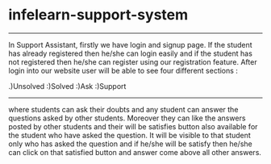 # infelearn-support-system

******************************************************
In Support Assistant, firstly we have login and signup page. If the student has already registered then he/she can login easily and if the student has not registered then he/she can register using our registration feature. After login into our website user will be able to see four different sections : 

.)Unsolved
:)Solved
:)Ask
:)Support


********************************************************
where students can ask their doubts and any student can answer the questions asked by other students. Moreover they can like the answers posted by other students and their will be satisfies button also available for the student who have asked the question. It will be visible to that student only who has asked the question and if he/she will be satisfy then he/she can click on that satisfied button and answer come above all other answers.


